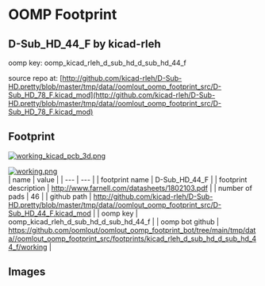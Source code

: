 # OOMP Footprint  
## D-Sub_HD_44_F  by kicad-rleh  
  
oomp key: oomp_kicad_rleh_d_sub_hd_d_sub_hd_44_f  
  
source repo at: [http://github.com/kicad-rleh/D-Sub-HD.pretty/blob/master/tmp/data//oomlout_oomp_footprint_src/D-Sub_HD_78_F.kicad_mod](http://github.com/kicad-rleh/D-Sub-HD.pretty/blob/master/tmp/data//oomlout_oomp_footprint_src/D-Sub_HD_78_F.kicad_mod)  
## Footprint  
  
[![working_kicad_pcb_3d.png](working_kicad_pcb_3d_600.png)](working_kicad_pcb_3d.png)  
  
[![working.png](working_600.png)](working.png)  
| name | value | 
| --- | --- | 
| footprint name | D-Sub_HD_44_F | 
| footprint description | http://www.farnell.com/datasheets/1802103.pdf | 
| number of pads | 46 | 
| github path | http://github.com/kicad-rleh/D-Sub-HD.pretty/blob/master/tmp/data//oomlout_oomp_footprint_src/D-Sub_HD_44_F.kicad_mod | 
| oomp key | oomp_kicad_rleh_d_sub_hd_d_sub_hd_44_f | 
| oomp bot github | https://github.com/oomlout/oomlout_oomp_footprint_bot/tree/main/tmp/data//oomlout_oomp_footprint_src/footprints/kicad_rleh_d_sub_hd_d_sub_hd_44_f/working | 
## Images  
